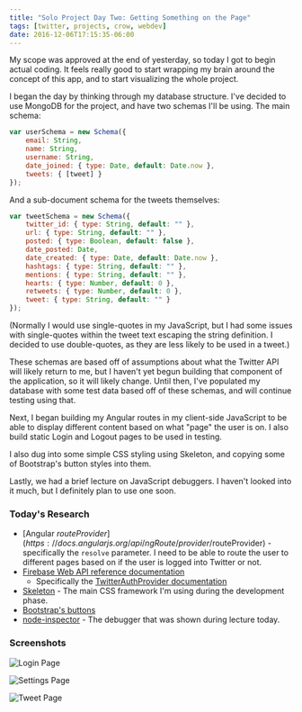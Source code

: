 ```yaml
---
title: "Solo Project Day Two: Getting Something on the Page"
tags: [twitter, projects, crow, webdev]
date: 2016-12-06T17:15:35-06:00
---
```


My scope was approved at the end of yesterday, so today I got to begin actual coding. It feels really good to start wrapping my brain around the concept of this app, and to start visualizing the whole project.

I began the day by thinking through my database structure. I've decided to use MongoDB for the project, and have two schemas I'll be using. The main schema:

<!-- TODO: Fix code blog styling -->

```javascript
var userSchema = new Schema({
	email: String,
	name: String,
	username: String,
	date_joined: { type: Date, default: Date.now },
	tweets: { [tweet] }
});
```

And a sub-document schema for the tweets themselves:

```javascript
var tweetSchema = new Schema({
	twitter_id: { type: String, default: "" },
	url: { type: String, default: "" },
	posted: { type: Boolean, default: false },
	date_posted: Date,
	date_created: { type: Date, default: Date.now },
	hashtags: { type: String, default: "" },
	mentions: { type: String, default: "" },
	hearts: { type: Number, default: 0 },
	retweets: { type: Number, default: 0 },
	tweet: { type: String, default: "" }
});
```

(Normally I would use single-quotes in my JavaScript, but I had some issues with single-quotes within the tweet text escaping the string definition. I decided to use double-quotes, as they are less likely to be used in a tweet.)

These schemas are based off of assumptions about what the Twitter API will likely return to me, but I haven't yet begun building that component of the application, so it will likely change. Until then, I've populated my database with some test data based off of these schemas, and will continue testing using that.

Next, I began building my Angular routes in my client-side JavaScript to be able to display different content based on what "page" the user is on. I also build static Login and Logout pages to be used in testing.

I also dug into some simple CSS styling using Skeleton, and copying some of Bootstrap's button styles into them.

Lastly, we had a brief lecture on JavaScript debuggers. I haven't looked into it much, but I definitely plan to use one soon.

### Today's Research

- [Angular $routeProvider](https://docs.angularjs.org/api/ngRoute/provider/$routeProvider) - specifically the `resolve` parameter. I need to be able to route the user to different pages based on if the user is logged into Twitter or not.
- [Firebase Web API reference documentation](https://firebase.google.com/docs/reference/js/)
	- Specifically the [TwitterAuthProvider documentation](https://firebase.google.com/docs/reference/js/firebase.auth.TwitterAuthProvider)
- [Skeleton](http://getskeleton.com) - The main CSS framework I'm using during the development phase.
- [Bootstrap's buttons](http://getbootstrap.com/css/#buttons)
- [node-inspector](https://github.com/node-inspector/node-inspector) - The debugger that was shown during lecture today.

### Screenshots

![Login Page](assets/login-page.png "Login Page")

![Settings Page](assets/settings-page.png "Settings Page")

![Tweet Page](assets/tweet-page.png "Tweet Page")
